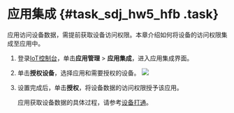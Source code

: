 # 应用集成 {#task_sdj_hw5_hfb .task}

应用访问设备数据，需提前获取设备访问权限。本章介绍如何将设备的访问权限集成至应用中。

1.  登录[IoT控制台](https://iot.console.aliyun.com)，单击**应用管理** \> **应用集成**，进入应用集成界面。 
2.  单击**授权设备**，选择应用和需要授权的设备。 ![](http://static-aliyun-doc.oss-cn-hangzhou.aliyuncs.com/assets/img/22215/153968727313326_zh-CN.png) 
3.  设置完成后，单击**授权**，将设备数据的访问权限授予该应用。 

    应用获取设备数据的具体过程，请参考[设备打通](cn.zh-CN/应用管理/应用开发/设备打通.md#)。



